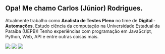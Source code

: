 ## Opa! Me chamo Carlos (Júnior) Rodrigues.
Atualmente trabalho como <b>Analista de Testes Pleno</b> no time de <b>Digital - Automações</b>. Estudo ciência da computação na Universidade Estadual da Paraíba (UEPB)!
Tenho experiências com programação em JavaScript, Python, Web, API e entre outras coisas mais.

<div>
  <a href="https://www.linkedin.com/in/jnrrodrigues/ target="_blank"><img src="https://img.shields.io/badge/-LinkedIn-%230077B5?style=for-the-badge&logo=linkedin&logoColor=white" target="_blank"></a> 
  <a href="https://instagram.com/juniooor.rodrigues" target="_blank"><img src="https://img.shields.io/badge/-Instagram-%23E4405F?style=for-the-badge&logo=instagram&logoColor=white" target="_blank"></a>
  <a href = "mailto:junior.pyssc@outlook.com"><img src="https://img.shields.io/badge/-Outlook-%23333?style=for-the-badge&logoColor=white" target="_blank"></a>
</div>
